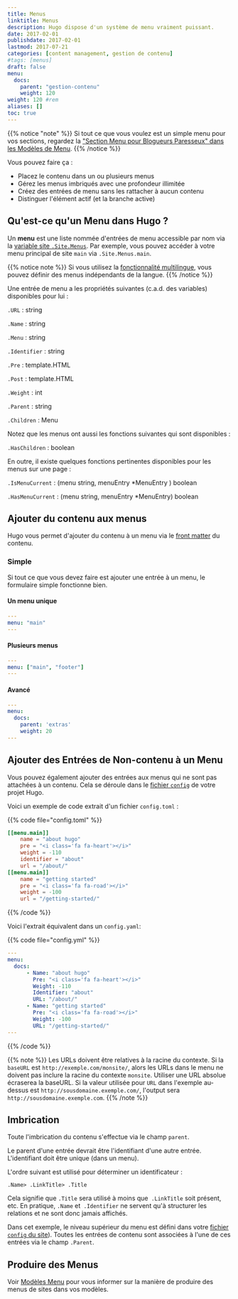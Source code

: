 ```yaml
---
title: Menus
linktitle: Menus
description: Hugo dispose d'un système de menu vraiment puissant.
date: 2017-02-01
publishdate: 2017-02-01
lastmod: 2017-07-21
categories: [content management, gestion de contenu]
#tags: [menus]
draft: false
menu:
  docs:
    parent: "gestion-contenu"
    weight: 120
weight: 120	#rem
aliases: []
toc: true
---
```


{{% notice "note" %}}
Si tout ce que vous voulez est un simple menu pour vos sections, regardez la ["Section Menu pour Blogueurs Paresseux" dans les Modèles de Menu](/templates/menu-templates/#section-menu-pour-blogueurs-paresseux).
{{% /notice %}}

Vous pouvez faire ça :

* Placez le contenu dans un ou plusieurs menus
* Gérez les menus imbriqués avec une profondeur illimitée
* Créez des entrées de menu sans les rattacher à aucun contenu
* Distinguer l'élément actif (et la branche active)


## Qu'est-ce qu'un Menu dans Hugo ?

Un **menu** est une liste nommée d'entrées de menu accessible par nom via la [variable site `.Site.Menus`][sitevars]. Par exemple, vous pouvez accéder à votre menu principal de site `main` via `.Site.Menus.main`.

{{% notice note %}}
Si vous utilisez la [fonctionnalité multilingue](/gestion-contenu/multilingual/), vous pouvez définir des menus indépendants de la langue.
{{% /notice %}}

Une entrée de menu a les propriétés suivantes (c.a.d. des variables) disponibles pour lui :

`.URL`
: string

`.Name`
: string

`.Menu`
: string

`.Identifier`
: string

`.Pre`
: template.HTML

`.Post`
: template.HTML

`.Weight`
: int

`.Parent`
: string

`.Children`
: Menu

Notez que les menus ont aussi les fonctions suivantes qui sont disponibles :

`.HasChildren`
: boolean

En outre, il existe quelques fonctions pertinentes disponibles pour les menus sur une page :

`.IsMenuCurrent`
: (menu string, menuEntry *MenuEntry ) boolean

`.HasMenuCurrent`
: (menu string, menuEntry *MenuEntry) boolean

## Ajouter du contenu aux menus

Hugo vous permet d'ajouter du contenu à un menu via le [front matter](/gestion-contenu/front-matter/) du contenu.

### Simple

Si tout ce que vous devez faire est ajouter une entrée à un menu, le formulaire simple fonctionne bien.

#### Un menu unique

```yaml
---
menu: "main"
---
```

#### Plusieurs menus

```yaml
---
menu: ["main", "footer"]
---
```

#### Avancé


```yaml
---
menu:
  docs:
    parent: 'extras'
    weight: 20
---
```

## Ajouter des Entrées de Non-contenu à un Menu

Vous pouvez également ajouter des entrées aux menus qui ne sont pas attachées à un contenu. Cela se déroule dans le [fichier `config`][config] de votre projet Hugo.

Voici un exemple de code extrait d'un fichier `config.toml` :

{{% code file="config.toml" %}}
```toml
[[menu.main]]
    name = "about hugo"
    pre = "<i class='fa fa-heart'></i>"
    weight = -110
    identifier = "about"
    url = "/about/"
[[menu.main]]
    name = "getting started"
    pre = "<i class='fa fa-road'></i>"
    weight = -100
    url = "/getting-started/"
```
{{% /code %}}

Voici l'extrait équivalent dans un `config.yaml`:

{{% code file="config.yml" %}}
```yaml
---
menu:
  docs:
      - Name: "about hugo"
        Pre: "<i class='fa fa-heart'></i>"
        Weight: -110
        Identifier: "about"
        URL: "/about/"
      - Name: "getting started"
        Pre: "<i class='fa fa-road'></i>"
        Weight: -100
        URL: "/getting-started/"
---
```
{{% /code %}}

{{% note %}}
Les URLs doivent être relatives à la racine du contexte. Si la `baseURL` est `http://exemple.com/monsite/`, alors les URLs dans le menu ne doivent pas inclure la racine du contexte `monsite`. Utiliser une URL absolue écraserea la baseURL. Si la valeur utilisée pour `URL` dans l'exemple au-dessus est `http://sousdomaine.exemple.com/`, l'output sera `http://sousdomaine.exemple.com`.
{{% /note %}}

## Imbrication

Toute l'imbrication du contenu s'effectue via le champ `parent`.

Le parent d'une entrée devrait être l'identifiant d'une autre entrée. L'identifiant doit être unique (dans un menu).

L'ordre suivant est utilisé pour déterminer un identificateur :

`.Name> .LinkTitle> .Title`

Cela signifie que `.Title` sera utilisé à moins que` .LinkTitle` soit présent, etc. En pratique, `.Name` et` .Identifier` ne servent qu'à structurer les relations et ne sont donc jamais affichés.

Dans cet exemple, le niveau supérieur du menu est défini dans votre [fichier `config` du site][config]). Toutes les entrées de contenu sont associées à l'une de ces entrées via le champ `.Parent`.

## Produire des Menus

Voir [Modèles Menu](/templates/menus/) pour vous informer sur la manière de produire des menus de sites dans vos modèles.

[config]: /demarrage/configuration/
[multilingual]: /gestion-contenu/multilingue/
[sitevars]: /variables/
